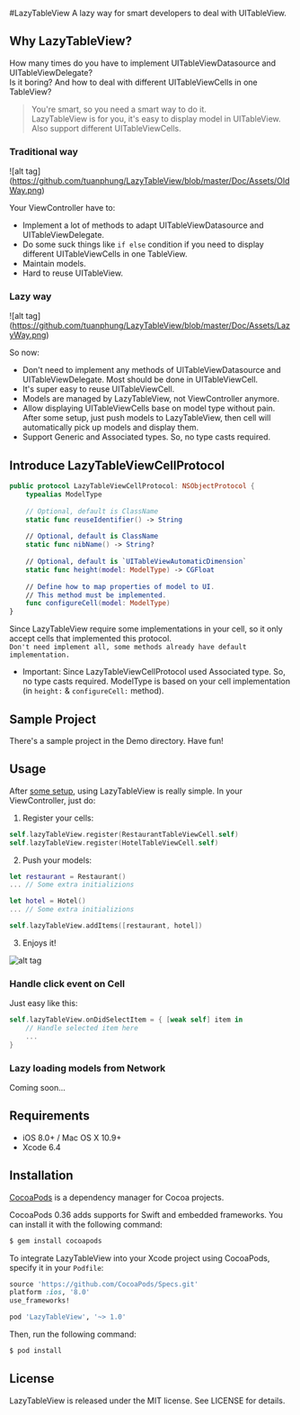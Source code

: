#LazyTableView
A lazy way for smart developers to deal with UITableView.

Why LazyTableView?
--------------
How many times do you have to implement UITableViewDatasource and UITableViewDelegate?<br />
Is it boring? And how to deal with different UITableViewCells in one TableView?

> You're smart, so you need a smart way to do it.<br />
LazyTableView is for you, it's easy to display model in UITableView. Also support different UITableViewCells.

### Traditional way
![alt tag] (https://github.com/tuanphung/LazyTableView/blob/master/Doc/Assets/OldWay.png)

Your ViewController have to:
- Implement a lot of methods to adapt UITableViewDatasource and UITableViewDelegate.
- Do some suck things like `if else` condition if you need to display different UITableViewCells in one TableView.
- Maintain models.
- Hard to reuse UITableView.

### Lazy way
![alt tag] (https://github.com/tuanphung/LazyTableView/blob/master/Doc/Assets/LazyWay.png)

So now:
- Don't need to implement any methods of UITableViewDatasource and UITableViewDelegate. Most should be done in UITableViewCell.
- It's super easy to reuse UITableViewCell.
- Models are managed by LazyTableView, not ViewController anymore.
- Allow displaying UITableViewCells base on model type without pain. After some setup, just push models to LazyTableView, then cell will automatically pick up models and display them.
- Support Generic and Associated types. So, no type casts required.

Introduce LazyTableViewCellProtocol
--------------
```swift
public protocol LazyTableViewCellProtocol: NSObjectProtocol {
    typealias ModelType
    
    // Optional, default is ClassName
    static func reuseIdentifier() -> String
    
    // Optional, default is ClassName
    static func nibName() -> String?
    
    // Optional, default is `UITableViewAutomaticDimension`
    static func height(model: ModelType) -> CGFloat
    
    // Define how to map properties of model to UI.
    // This method must be implemented.
    func configureCell(model: ModelType)
}
```
Since LazyTableView require some implementations in your cell, so it only accept cells that implemented this protocol.<br />
`Don't need implement all, some methods already have default implementation.`
* Important:
Since LazyTableViewCellProtocol used Associated type. So, no type casts required.
ModelType is based on your cell implementation (in `height:` & `configureCell:` method).

Sample Project
--------------
There's a sample project in the Demo directory. Have fun!

Usage
--------------
After [some setup](Doc/Examples.md), using LazyTableView is really simple. In your ViewController, just do:

1. Register your cells:
```swift
self.lazyTableView.register(RestaurantTableViewCell.self)
self.lazyTableView.register(HotelTableViewCell.self)
```
2. Push your models:
```swift
let restaurant = Restaurant()
... // Some extra initializions

let hotel = Hotel()
... // Some extra initializions

self.lazyTableView.addItems([restaurant, hotel])
```

3. Enjoys it!

![alt tag](https://github.com/tuanphung/LazyTableView/blob/master/Doc/Assets/Demo.gif)

### Handle click event on Cell
Just easy like this:
```swift
self.lazyTableView.onDidSelectItem = { [weak self] item in
    // Handle selected item here
    ...
}
```

### Lazy loading models from Network
Coming soon...

Requirements
--------------
- iOS 8.0+ / Mac OS X 10.9+
- Xcode 6.4

Installation
--------------
[CocoaPods](http://cocoapods.org) is a dependency manager for Cocoa projects.

CocoaPods 0.36 adds supports for Swift and embedded frameworks. You can install it with the following command:

```bash
$ gem install cocoapods
```
To integrate LazyTableView into your Xcode project using CocoaPods, specify it in your `Podfile`:

```ruby
source 'https://github.com/CocoaPods/Specs.git'
platform :ios, '8.0'
use_frameworks!

pod 'LazyTableView', '~> 1.0'
```

Then, run the following command:

```bash
$ pod install
```

License
--------------
LazyTableView is released under the MIT license. See LICENSE for details.
